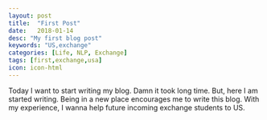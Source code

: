 ```yaml
---
layout: post
title:  "First Post"
date:   2018-01-14
desc: "My first blog post"
keywords: "US,exchange"
categories: [Life, NLP, Exchange]
tags: [first,exchange,usa]
icon: icon-html
---
```


Today I want to start writing my blog. Damn it took long time. But, here I am started writing. Being in a new place encourages me to write this blog. With my experience, I wanna help future incoming exchange students to US. 


